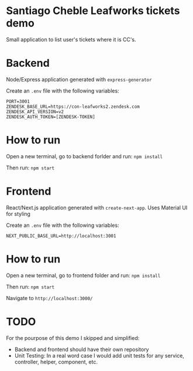# Santiago Cheble Leafworks tickets demo

Small application to list user's tickets where it is CC's.

# Backend

Node/Express application generated with `express-generator`

Create an `.env` file with the following variables:

```
PORT=3001
ZENDESK_BASE_URL=https://con-leafworks2.zendesk.com
ZENDESK_API_VERSION=v2
ZENDESK_AUTH_TOKEN=[ZENDESK-TOKEN]
```

# How to run

Open a new terminal, go to backend forlder and run:
`npm install`

Then run:
`npm start`

# Frontend

React/Next.js application generated with `create-next-app`.
Uses Material UI for styling

Create an `.env` file with the following variables:

```
NEXT_PUBLIC_BASE_URL=http://localhost:3001
```

# How to run

Open a new terminal, go to frontend folder and run:
`npm install`

Then run:
`npm start`

Navigate to `http://localhost:3000/`

# TODO

For the pourpose of this demo I skipped and simplified:

- Backend and frontend should have their own repository
- Unit Testing: In a real word case I would add unit tests for any service, controller, helper, component, etc.
